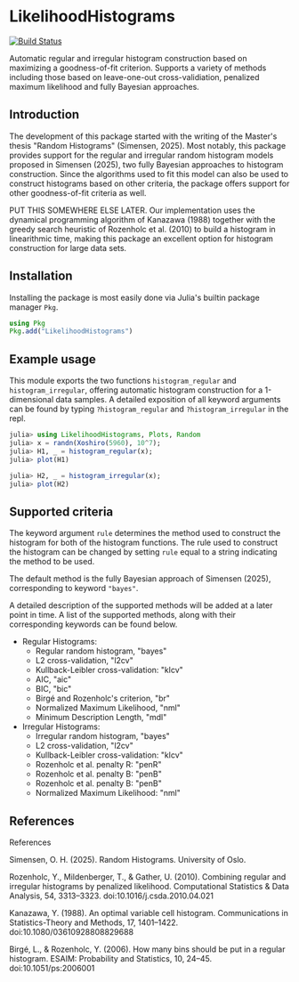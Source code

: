 # LikelihoodHistograms

[![Build Status](https://github.com/oskarhs/LikelihoodHistograms.jl/actions/workflows/CI.yml/badge.svg?branch=master)](https://github.com/oskarhs/LikelihoodHistograms.jl/actions/workflows/CI.yml?query=branch%3Amaster)

Automatic regular and irregular histogram construction based on maximizing a goodness-of-fit criterion.
Supports a variety of methods including those based on leave-one-out cross-validiation, penalized maximum likelihood and fully Bayesian approaches.

## Introduction
The development of this package started with the writing of the Master's thesis "Random Histograms" (Simensen, 2025). Most notably, this package provides support for the regular and irregular random histogram models proposed in Simensen (2025), two fully Bayesian approaches to histogram construction. Since the algorithms used to fit this model can also be used to construct histograms based on other criteria, the package offers support for other goodness-of-fit criteria as well.

PUT THIS SOMEWHERE ELSE LATER.
Our implementation uses the dynamical programming algorithm of Kanazawa (1988) together with the greedy search heuristic of Rozenholc et al. (2010) to build a histogram in linearithmic time, making this package an excellent option for histogram construction for large data sets.

## Installation
Installing the package is most easily done via Julia's builtin package manager `Pkg`.
```julia
using Pkg
Pkg.add("LikelihoodHistograms")
```

## Example usage

This module exports the two functions `histogram_regular` and `histogram_irregular`, offering automatic histogram construction for a 1-dimensional data samples. A detailed exposition of all keyword arguments can be found by typing `?histogram_regular` and `?histogram_irregular` in the repl.

```julia
julia> using LikelihoodHistograms, Plots, Random
julia> x = randn(Xoshiro(5960), 10^7);
julia> H1, _ = histogram_regular(x);
julia> plot(H1)

julia> H2, _ = histogram_irregular(x);
julia> plot(H2)
```

## Supported criteria

The keyword argument `rule` determines the method used to construct the histogram for both of the histogram functions. The rule used to construct the histogram can be changed by setting `rule` equal to a string indicating the method to be used.

The default method is the fully Bayesian approach of Simensen (2025), corresponding to keyword `"bayes"`.

A detailed description of the supported methods will be added at a later point in time. A list of the supported methods, along with their corresponding keywords can be found below. 

- Regular Histograms:
    - Regular random histogram, "bayes"
    - L2 cross-validation, "l2cv"
    - Kullback-Leibler cross-validation: "klcv"
    - AIC, "aic"
    - BIC, "bic"
    - Birgé and Rozenholc's criterion, "br"
    - Normalized Maximum Likelihood, "nml"
    - Minimum Description Length, "mdl"
- Irregular Histograms:
    - Irregular random histogram, "bayes"
    - L2 cross-validation, "l2cv"
    - Kullback-Leibler cross-validation: "klcv"
    - Rozenholc et al. penalty R: "penR"
    - Rozenholc et al. penalty B: "penB"
    - Rozenholc et al. penalty B: "penB"
    - Normalized Maximum Likelihood: "nml"


## References
References

Simensen, O. H. (2025). Random Histograms. University of Oslo.

Rozenholc, Y., Mildenberger, T., & Gather, U. (2010). Combining regular and irregular histograms by penalized likelihood. Computational Statistics & Data Analysis, 54, 3313–3323. doi:10.1016/j.csda.2010.04.021

Kanazawa, Y. (1988). An optimal variable cell histogram. Communications in Statistics-Theory and Methods, 17, 1401–1422. doi:10.1080/03610928808829688

Birgé, L., & Rozenholc, Y. (2006). How many bins should be put in a regular histogram. ESAIM: Probability and Statistics, 10, 24–45. doi:10.1051/ps:2006001